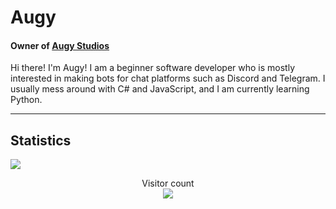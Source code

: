 # Augy
#### Owner of [Augy Studios](https://github.com/augy-studios)

Hi there! I'm Augy! I am a beginner software developer who is mostly interested in making bots for chat platforms such as Discord and Telegram. I usually mess around with C# and JavaScript, and I am currently learning Python.

------------
## Statistics

![](https://github-readme-stats.vercel.app/api?username=augyteo&count_private=true&theme=chartreuse-dark)

<p align="center"> 
  Visitor count<br>
  <img src="https://profile-counter.glitch.me/augyteo/count.svg" />
</p>
